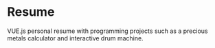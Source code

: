 # Resume
VUE.js personal resume with programming projects such as a precious metals calculator and interactive drum machine.
